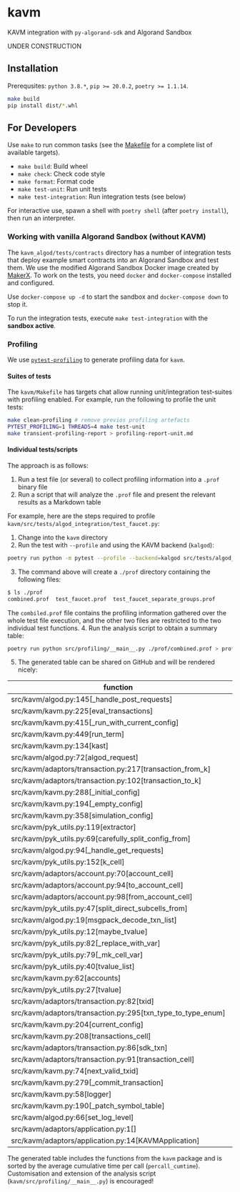 # kavm

KAVM integration with `py-algorand-sdk` and Algorand Sandbox

UNDER CONSTRUCTION


## Installation

Prerequsites: `python 3.8.*`, `pip >= 20.0.2`, `poetry >= 1.1.14`.

```bash
make build
pip install dist/*.whl
```


## For Developers

Use `make` to run common tasks (see the [Makefile](Makefile) for a complete list of available targets).

* `make build`: Build wheel
* `make check`: Check code style
* `make format`: Format code
* `make test-unit`: Run unit tests
* `make test-integration`: Run integration tests (see below)

For interactive use, spawn a shell with `poetry shell` (after `poetry install`), then run an interpreter.


### Working with vanilla Algorand Sandbox (without KAVM)

The `kavm_algod/tests/contracts` directory has a number of integration tests that deploy example smart contracts into an Algorand Sandbox and test them.
We use the modified Algorand Sandbox Docker image created by [MakerX](https://github.com/MakerXStudio/algorand-sandbox-dev). To work on the tests, you need `docker` and `docker-compose` installed and configured.

Use `docker-compose up -d` to start the sandbox and `docker-compose down` to stop it.

To run the integration tests, execute `make test-integration` with the **sandbox active**.

### Profiling

We use [`pytest-profiling`](https://pypi.org/project/pytest-profiling/) to generate profiling data for `kavm`.

#### Suites of tests

The `kavm/Makefile` has targets chat allow running unit/integration test-suites with profiling enabled. For example, run the following to profile the unit tests:

```bash
make clean-profiling # remove previos profiling artefacts
PYTEST_PROFILING=1 THREADS=4 make test-unit
make transient-profiling-report > profiling-report-unit.md
```

#### Individual tests/scripts


The approach is as follows:
1. Run a test file (or several) to collect profiling information into a `.prof` binary file
2. Run a script that will analyze the `.prof` file and present the relevant results as a Markdown table

For example, here are the steps required to profile `kavm/src/tests/algod_integration/test_faucet.py`:

1. Change into the `kavm` directory
2. Run the test with `--profile` and using the KAVM backend (`kalgod`):

```bash
poetry run python -m pytest --profile --backend=kalgod src/tests/algod_integration/test_faucet.py # run the test with KAVM
```
3. The command above will create a `./prof` directory containing the following files:
```bash
$ ls ./prof
combined.prof  test_faucet.prof  test_faucet_separate_groups.prof
```
The `combiled.prof` file contains the profiling information gathered over the whole test file execution, and the other two files are restricted to the two individual test functions.
4. Run the analysis script to obtain a summary table:
```bash
poetry run python src/profiling/__main__.py ./prof/combined.prof > prof/table.md
```
5. The generated table can be shared on GitHub and will be rendered nicely:

| function                                                    |   cumtime |   percall_cumtime | ncalls   |
|-------------------------------------------------------------|-----------|-------------------|----------|
| src/kavm/algod.py:145[_handle_post_requests]                |    30.507 |            10.169 | 3        |
| src/kavm/kavm.py:225[eval_transactions]                     |    23.749 |             7.916 | 3        |
| src/kavm/kavm.py:415[_run_with_current_config]              |    16.804 |             5.601 | 3        |
| src/kavm/kavm.py:449[run_term]                              |     9.212 |             3.071 | 3        |
| src/kavm/kavm.py:134[kast]                                  |     7.408 |             2.469 | 3        |
| src/kavm/algod.py:72[algod_request]                         |    30.564 |             1.91  | 16       |
| src/kavm/adaptors/transaction.py:217[transaction_from_k]    |     6.818 |             1.705 | 4        |
| src/kavm/adaptors/transaction.py:102[transaction_to_k]      |    13.517 |             1.69  | 8        |
| src/kavm/kavm.py:288[_initial_config]                       |     2.06  |             1.03  | 2        |
| src/kavm/kavm.py:194[_empty_config]                         |     2.045 |             1.023 | 2        |
| src/kavm/kavm.py:358[simulation_config]                     |     0.06  |             0.02  | 3        |
| src/kavm/pyk_utils.py:119[extractor]                        |     6.836 |             0.008 | 871/860  |
| src/kavm/pyk_utils.py:69[carefully_split_config_from]       |     0.036 |             0.006 | 6        |
| src/kavm/algod.py:94[_handle_get_requests]                  |     0.056 |             0.004 | 13       |
| src/kavm/pyk_utils.py:152[k_cell]                           |     0.011 |             0.002 | 20/5     |
| src/kavm/adaptors/account.py:70[account_cell]               |     0.01  |             0.001 | 15       |
| src/kavm/adaptors/account.py:94[to_account_cell]            |     0.01  |             0.001 | 15       |
| src/kavm/adaptors/account.py:98[from_account_cell]          |     0.015 |             0.001 | 11       |
| src/kavm/pyk_utils.py:47[split_direct_subcells_from]        |     0.012 |             0.001 | 11       |
| src/kavm/algod.py:19[msgpack_decode_txn_list]               |     0.004 |             0.001 | 6        |
| src/kavm/pyk_utils.py:12[maybe_tvalue]                      |     0.01  |             0     | 640      |
| src/kavm/pyk_utils.py:82[_replace_with_var]                 |     0.022 |             0     | 540      |
| src/kavm/pyk_utils.py:79[_mk_cell_var]                      |     0.004 |             0     | 246      |
| src/kavm/pyk_utils.py:40[tvalue_list]                       |     0.001 |             0     | 48       |
| src/kavm/kavm.py:62[accounts]                               |     0     |             0     | 44       |
| src/kavm/pyk_utils.py:27[tvalue]                            |     0     |             0     | 32       |
| src/kavm/adaptors/transaction.py:82[txid]                   |     0     |             0     | 18       |
| src/kavm/adaptors/transaction.py:295[txn_type_to_type_enum] |     0     |             0     | 8        |
| src/kavm/kavm.py:204[current_config]                        |     0     |             0     | 6        |
| src/kavm/kavm.py:208[transactions_cell]                     |     0     |             0     | 5        |
| src/kavm/adaptors/transaction.py:86[sdk_txn]                |     0     |             0     | 4        |
| src/kavm/adaptors/transaction.py:91[transaction_cell]       |     0     |             0     | 4        |
| src/kavm/kavm.py:74[next_valid_txid]                        |     0     |             0     | 4        |
| src/kavm/kavm.py:279[_commit_transaction]                   |     0     |             0     | 4        |
| src/kavm/kavm.py:58[logger]                                 |     0     |             0     | 3        |
| src/kavm/kavm.py:190[_patch_symbol_table]                   |     0     |             0     | 2        |
| src/kavm/algod.py:66[set_log_level]                         |     0     |             0     | 2        |
| src/kavm/adaptors/application.py:1[<module>]                |     0     |             0     | 1        |
| src/kavm/adaptors/application.py:14[KAVMApplication]        |     0     |             0     | 1        |

The generated table includes the functions from the `kavm` package and is sorted by the average cumulative time per call (`percall_cumtime`). Customisation and extension of the analysis script (`kavm/src/profiling/__main__.py`) is encouraged!
